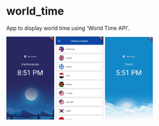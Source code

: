 # world_time

App to display world time using 'World Time API'.

<p float="left">
  <img src="assets/img/app1.png" width="25%" height='26%' />
  <img src="assets/img/app2.png" width="25%" height = '26%' /> 
  <img src="assets/img/app3.png" width="25%" height ='26%'/>
</p>
